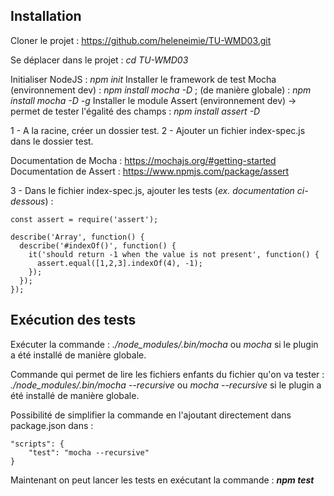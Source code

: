 ## Installation

Cloner le projet : https://github.com/heleneimie/TU-WMD03.git

Se déplacer dans le projet : _cd TU-WMD03_

Initialiser NodeJS : _npm init_
Installer le framework de test Mocha (environnement dev) : _npm install mocha -D_ ; (de manière globale) : _npm install mocha -D -g_
Installer le module Assert (environnement dev) -> permet de tester l'égalité des champs : _npm install assert -D_

1 - A la racine, créer un dossier test.
2 - Ajouter un fichier index-spec.js dans le dossier test.

Documentation de Mocha : https://mochajs.org/#getting-started
Documentation de Assert : https://www.npmjs.com/package/assert

3 - Dans le fichier index-spec.js, ajouter les tests (_ex. documentation ci-dessous_) :

```
const assert = require('assert');

describe('Array', function() {
  describe('#indexOf()', function() {
    it('should return -1 when the value is not present', function() {
      assert.equal([1,2,3].indexOf(4), -1);
    });
  });
}); 
```

## Exécution des tests

Exécuter la commande : _./node_modules/.bin/mocha_ ou _mocha_ si le plugin a été installé de manière globale.

Commande qui permet de lire les fichiers enfants du fichier qu'on va tester : _./node_modules/.bin/mocha --recursive_ 
ou _mocha --recursive_ si le plugin a été installé de manière globale.

Possibilité de simplifier la commande en l'ajoutant directement dans package.json dans :

```
"scripts": {
    "test": "mocha --recursive"
}
```
Maintenant on peut lancer les tests en exécutant la commande : **_npm test_**